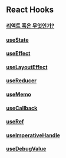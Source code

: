 ## React Hooks

#### [리액트 훅은 무엇인가?](https://github.com/Ubinquitous/Details/blob/master/React-hooks/Hooks.md)

#### [useState](https://github.com/Ubinquitous/Details/blob/master/React-hooks/useState.md)

#### [useEffect](https://github.com/Ubinquitous/Details/blob/master/React-hooks/useEffect.md)

#### [useLayoutEffect](https://github.com/Ubinquitous/Details/blob/master/React-hooks/useLayoutEffect.md)

#### [useReducer](https://github.com/Ubinquitous/Details/blob/master/React-hooks/useReducer.md)

#### [useMemo](https://github.com/Ubinquitous/Details/blob/master/React-hooks/useMemo.md)

#### [useCallback](https://github.com/Ubinquitous/Details/blob/master/React-hooks/useCallback.md)

#### [useRef](https://github.com/Ubinquitous/Details/blob/master/React-hooks/useRef.md)

#### [useImperativeHandle](https://github.com/Ubinquitous/Details/blob/master/React-hooks/useImperativeHandle.md)

#### [useDebugValue](https://github.com/Ubinquitous/Details/blob/master/React-hooks/useDebugValue.md)
